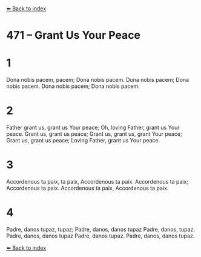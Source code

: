 [⬅️ Back to index](../README.md)

# 471 – Grant Us Your Peace


# 1
Dona nobis pacem, pacem;
Dona nobis pacem.
Dona nobis pacem;
Dona nobis pacem.
Dona nobis pacem;
Dona nobis pacem.

# 2
Father grant us, grant us Your peace;
Oh, loving Father, grant us Your peace.
Grant us, grant us peace;
Grant us, grant us, grant Your peace;
Grant us, grant us peace;
Loving Father, grant us Your peace.

# 3
Accordenous ta paix, ta paix, Accordenous ta paix.
Accordenous ta paix;
Accordenous ta paix.
Accordenous ta paix,
Accordenous ta paix.

# 4
Padre, danos tupaz, tupaz;
Padre, danos, danos tupaz
Padre, danos, tupaz.
Padre, danos, danos tupaz
Padre, danos tupaz.
Padre, danos, danos tupaz.

[⬅️ Back to index](../README.md)
